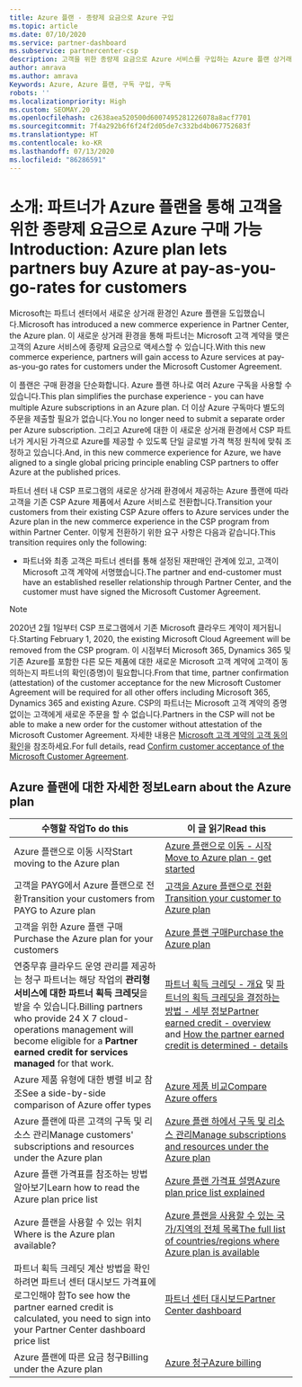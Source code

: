 ```yaml
---
title: Azure 플랜 - 종량제 요금으로 Azure 구입
ms.topic: article
ms.date: 07/10/2020
ms.service: partner-dashboard
ms.subservice: partnercenter-csp
description: 고객을 위한 종량제 요금으로 Azure 서비스를 구입하는 Azure 플랜 상거래 환경에 대해 알아봅니다. 새 보안 요구 사항에 대해서도 알아봅니다.
author: amrava
ms.author: amrava
Keywords: Azure, Azure 플랜, 구독 구입, 구독
robots: ''
ms.localizationpriority: High
ms.custom: SEOMAY.20
ms.openlocfilehash: c2638aea520500d6007495281226078a8acf7701
ms.sourcegitcommit: 7f4a292b6f6f24f2d05de7c332bd4b067752683f
ms.translationtype: HT
ms.contentlocale: ko-KR
ms.lasthandoff: 07/13/2020
ms.locfileid: "86286591"
---
```

# <a name="introduction-azure-plan-lets-partners-buy-azure-at-pay-as-you-go-rates-for-customers"></a><span data-ttu-id="1b0dd-105">소개: 파트너가 Azure 플랜을 통해 고객을 위한 종량제 요금으로 Azure 구매 가능</span><span class="sxs-lookup"><span data-stu-id="1b0dd-105">Introduction: Azure plan lets partners buy Azure at pay-as-you-go-rates for customers</span></span>

<span data-ttu-id="1b0dd-106">Microsoft는 파트너 센터에서 새로운 상거래 환경인 Azure 플랜을 도입했습니다.</span><span class="sxs-lookup"><span data-stu-id="1b0dd-106">Microsoft has introduced a new commerce experience in Partner Center, the Azure plan.</span></span>  <span data-ttu-id="1b0dd-107">이 새로운 상거래 환경을 통해 파트너는 Microsoft 고객 계약을 맺은 고객의 Azure 서비스에 종량제 요금으로 액세스할 수 있습니다.</span><span class="sxs-lookup"><span data-stu-id="1b0dd-107">With this new commerce experience, partners will gain access to Azure services at pay-as-you-go rates for customers under the Microsoft Customer Agreement.</span></span>

<span data-ttu-id="1b0dd-108">이 플랜은 구매 환경을 단순화합니다. Azure 플랜 하나로 여러 Azure 구독을 사용할 수 있습니다.</span><span class="sxs-lookup"><span data-stu-id="1b0dd-108">This plan simplifies the purchase experience - you can have multiple Azure subscriptions in an Azure plan.</span></span> <span data-ttu-id="1b0dd-109">더 이상 Azure 구독마다 별도의 주문을 제출할 필요가 없습니다.</span><span class="sxs-lookup"><span data-stu-id="1b0dd-109">You no longer need to submit a separate order per Azure subscription.</span></span> <span data-ttu-id="1b0dd-110">그리고 Azure에 대한 이 새로운 상거래 환경에서 CSP 파트너가 게시된 가격으로 Azure를 제공할 수 있도록 단일 글로벌 가격 책정 원칙에 맞춰 조정하고 있습니다.</span><span class="sxs-lookup"><span data-stu-id="1b0dd-110">And, in this new commerce experience for Azure, we have aligned to a single global pricing principle enabling CSP partners to offer Azure at the published prices.</span></span>

<span data-ttu-id="1b0dd-111">파트너 센터 내 CSP 프로그램의 새로운 상거래 환경에서 제공하는 Azure 플랜에 따라 고객을 기존 CSP Azure 제품에서 Azure 서비스로 전환합니다.</span><span class="sxs-lookup"><span data-stu-id="1b0dd-111">Transition your customers from their existing CSP Azure offers to Azure services under the Azure plan in the new commerce experience in the CSP program from within Partner Center.</span></span> <span data-ttu-id="1b0dd-112">이렇게 전환하기 위한 요구 사항은 다음과 같습니다.</span><span class="sxs-lookup"><span data-stu-id="1b0dd-112">This transition requires only the following:</span></span>

- <span data-ttu-id="1b0dd-113">파트너와 최종 고객은 파트너 센터를 통해 설정된 재판매인 관계에 있고, 고객이 Microsoft 고객 계약에 서명했습니다.</span><span class="sxs-lookup"><span data-stu-id="1b0dd-113">The partner and end-customer must have an established reseller relationship through Partner Center, and the customer must have signed the Microsoft Customer Agreement.</span></span>

>[!Note]
><span data-ttu-id="1b0dd-114">2020년 2월 1일부터 CSP 프로그램에서 기존 Microsoft 클라우드 계약이 제거됩니다.</span><span class="sxs-lookup"><span data-stu-id="1b0dd-114">Starting February 1, 2020, the existing Microsoft Cloud Agreement will be removed from the CSP program.</span></span> <span data-ttu-id="1b0dd-115">이 시점부터 Microsoft 365, Dynamics 365 및 기존 Azure를 포함한 다른 모든 제품에 대한 새로운 Microsoft 고객 계약에 고객이 동의하는지 파트너의 확인(증명)이 필요합니다.</span><span class="sxs-lookup"><span data-stu-id="1b0dd-115">From that time, partner confirmation (attestation) of the customer acceptance for the new Microsoft Customer Agreement will be required for all other offers including Microsoft 365, Dynamics 365 and existing Azure.</span></span> <span data-ttu-id="1b0dd-116">CSP의 파트너는 Microsoft 고객 계약의 증명 없이는 고객에게 새로운 주문을 할 수 없습니다.</span><span class="sxs-lookup"><span data-stu-id="1b0dd-116">Partners in the CSP will not be able to make a new order for the customer without attestation of the Microsoft Customer Agreement.</span></span> <span data-ttu-id="1b0dd-117">자세한 내용은 [Microsoft 고객 계약의 고객 동의 확인](confirm-customer-agreement.md)을 참조하세요.</span><span class="sxs-lookup"><span data-stu-id="1b0dd-117">For full details, read [Confirm customer acceptance of the Microsoft Customer Agreement](confirm-customer-agreement.md).</span></span>


## <a name="learn-about-the-azure-plan"></a><span data-ttu-id="1b0dd-118">Azure 플랜에 대한 자세한 정보</span><span class="sxs-lookup"><span data-stu-id="1b0dd-118">Learn about the Azure plan</span></span>

|<span data-ttu-id="1b0dd-119">**수행할 작업**</span><span class="sxs-lookup"><span data-stu-id="1b0dd-119">**To do this**</span></span>   |<span data-ttu-id="1b0dd-120">**이 글 읽기**</span><span class="sxs-lookup"><span data-stu-id="1b0dd-120">**Read this**</span></span>   |
|------------------|---------------------|
|<span data-ttu-id="1b0dd-121">Azure 플랜으로 이동 시작</span><span class="sxs-lookup"><span data-stu-id="1b0dd-121">Start moving to the Azure plan</span></span>|[<span data-ttu-id="1b0dd-122">Azure 플랜으로 이동 - 시작</span><span class="sxs-lookup"><span data-stu-id="1b0dd-122">Move to Azure plan - get started</span></span>](azure-plan-get-started.md)
|<span data-ttu-id="1b0dd-123">고객을 PAYG에서 Azure 플랜으로 전환</span><span class="sxs-lookup"><span data-stu-id="1b0dd-123">Transition your customers from PAYG to Azure plan</span></span>|[<span data-ttu-id="1b0dd-124">고객을 Azure 플랜으로 전환</span><span class="sxs-lookup"><span data-stu-id="1b0dd-124">Transition your customer to Azure plan</span></span>](azure-plan-transition.md)|
|<span data-ttu-id="1b0dd-125">고객을 위한 Azure 플랜 구매</span><span class="sxs-lookup"><span data-stu-id="1b0dd-125">Purchase the Azure plan for your customers</span></span>|[<span data-ttu-id="1b0dd-126">Azure 플랜 구매</span><span class="sxs-lookup"><span data-stu-id="1b0dd-126">Purchase the Azure plan</span></span>](purchase-azure-plan.md)|
|<span data-ttu-id="1b0dd-127">연중무휴 클라우드 운영 관리를 제공하는 청구 파트너는 해당 작업의 **관리형 서비스에 대한 파트너 획득 크레딧**을 받을 수 있습니다.</span><span class="sxs-lookup"><span data-stu-id="1b0dd-127">Billing partners who provide 24 X 7 cloud-operations management will become eligible for a **Partner earned credit for services managed** for that work.</span></span>|<span data-ttu-id="1b0dd-128">[파트너 획득 크레딧 - 개요](partner-earned-credit.md) 및 [파트너의 획득 크레딧을 결정하는 방법 - 세부 정보](partner-earned-credit-explanation.md)</span><span class="sxs-lookup"><span data-stu-id="1b0dd-128">[Partner earned credit - overview](partner-earned-credit.md) and [How the partner earned credit is determined - details](partner-earned-credit-explanation.md)</span></span>|
|<span data-ttu-id="1b0dd-129">Azure 제품 유형에 대한 병렬 비교 참조</span><span class="sxs-lookup"><span data-stu-id="1b0dd-129">See a side-by-side comparison of Azure offer types</span></span>|[<span data-ttu-id="1b0dd-130">Azure 제품 비교</span><span class="sxs-lookup"><span data-stu-id="1b0dd-130">Compare Azure offers</span></span>](compare-azure-offers.md)|
|<span data-ttu-id="1b0dd-131">Azure 플랜에 따른 고객의 구독 및 리소스 관리</span><span class="sxs-lookup"><span data-stu-id="1b0dd-131">Manage customers' subscriptions and resources under the Azure plan</span></span>|[<span data-ttu-id="1b0dd-132">Azure 플랜 하에서 구독 및 리소스 관리</span><span class="sxs-lookup"><span data-stu-id="1b0dd-132">Manage subscriptions and resources under the Azure plan</span></span>](azure-plan-manage.md)|
|<span data-ttu-id="1b0dd-133">Azure 플랜 가격표를 참조하는 방법 알아보기</span><span class="sxs-lookup"><span data-stu-id="1b0dd-133">Learn how to read the Azure plan price list</span></span>   |[<span data-ttu-id="1b0dd-134">Azure 플랜 가격표 설명</span><span class="sxs-lookup"><span data-stu-id="1b0dd-134">Azure plan price list explained</span></span>](azure-plan-price-list.md)|
|<span data-ttu-id="1b0dd-135">Azure 플랜을 사용할 수 있는 위치</span><span class="sxs-lookup"><span data-stu-id="1b0dd-135">Where is the Azure plan available?</span></span>|[<span data-ttu-id="1b0dd-136">Azure 플랜을 사용할 수 있는 국가/지역의 전체 목록</span><span class="sxs-lookup"><span data-stu-id="1b0dd-136">The full list of countries/regions where Azure plan is available</span></span>](https://query.prod.cms.rt.microsoft.com/cms/api/am/binary/RE3QN0x)
|<span data-ttu-id="1b0dd-137">파트너 획득 크레딧 계산 방법을 확인하려면 파트너 센터 대시보드 가격표에 로그인해야 함</span><span class="sxs-lookup"><span data-stu-id="1b0dd-137">To see how the partner earned credit is calculated, you need to sign into your Partner Center dashboard price list</span></span>|[<span data-ttu-id="1b0dd-138">파트너 센터 대시보드</span><span class="sxs-lookup"><span data-stu-id="1b0dd-138">Partner Center dashboard</span></span>](https://partner.microsoft.com/dashboard/home)|
|<span data-ttu-id="1b0dd-139">Azure 플랜에 따른 요금 청구</span><span class="sxs-lookup"><span data-stu-id="1b0dd-139">Billing under the Azure plan</span></span>|[<span data-ttu-id="1b0dd-140">Azure 청구</span><span class="sxs-lookup"><span data-stu-id="1b0dd-140">Azure billing</span></span>](azure-plan-billing.md)|